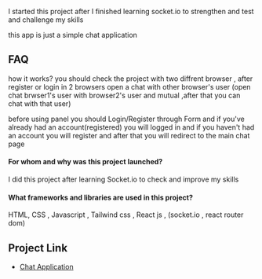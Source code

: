 I started this project after I finished learning socket.io to strengthen and test and challenge my skills

this app is just a simple chat application

## FAQ

how it works?
you should check the project with two diffrent browser , after register or login in 2 browsers open a chat with other browser's user (open chat brwser1's user with browser2's user and mutual ,after that you can chat with that user)


before using panel you should Login/Register through Form and if you've already had an account(registered) you will logged in and if you haven't had an account you will register and after that you will redirect to the main chat page  

#### For whom and why was this project launched?
I did this project after learning Socket.io to check and improve my skills

#### What frameworks and libraries are used in this project?
HTML, CSS , Javascript , Tailwind css , React js ,
(socket.io , react router dom)

## Project Link
 - [Chat Application](https://tel-chat-app.liara.run/)

